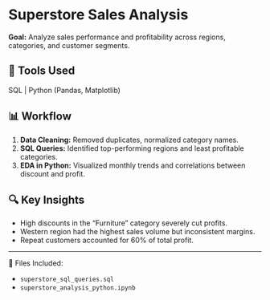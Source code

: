 # Superstore Sales Analysis

**Goal:** Analyze sales performance and profitability across regions, categories, and customer segments.

## 🧩 Tools Used
SQL | Python (Pandas, Matplotlib)

## 📊 Workflow
1. **Data Cleaning:** Removed duplicates, normalized category names.
2. **SQL Queries:** Identified top-performing regions and least profitable categories.
3. **EDA in Python:** Visualized monthly trends and correlations between discount and profit.

## 🔍 Key Insights
- High discounts in the “Furniture” category severely cut profits.  
- Western region had the highest sales volume but inconsistent margins.  
- Repeat customers accounted for 60% of total profit.

---

📁 Files Included:
- `superstore_sql_queries.sql`
- `superstore_analysis_python.ipynb`
